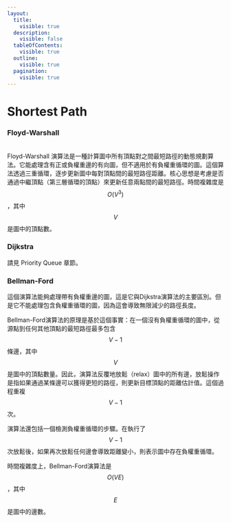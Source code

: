 ```yaml
---
layout:
  title:
    visible: true
  description:
    visible: false
  tableOfContents:
    visible: true
  outline:
    visible: true
  pagination:
    visible: true
---
```


# Shortest Path

### Floyd-Warshall

\
Floyd-Warshall 演算法是一種計算圖中所有頂點對之間最短路徑的動態規劃算法。它能處理含有正或負權重邊的有向圖，但不適用於有負權重循環的圖。這個算法透過三重循環，逐步更新圖中每對頂點間的最短路徑距離。核心思想是考慮是否通過中繼頂點（第三層循環的頂點）來更新任意兩點間的最短路徑。時間複雜度是 $$O(V^3)$$，其中 $$V$$ 是圖中的頂點數。

### Dijkstra

請見 Priority Queue 章節。

### Bellman-Ford

這個演算法能夠處理帶有負權重邊的圖，這是它與Dijkstra演算法的主要區別。但是它不能處理包含負權重循環的圖，因為這會導致無限減少的路徑長度。

Bellman-Ford演算法的原理是基於這個事實：在一個沒有負權重循環的圖中，從源點到任何其他頂點的最短路徑最多包含 $$V−1$$ 條邊，其中 $$V$$ 是圖中的頂點數量。因此，演算法反覆地放鬆（relax）圖中的所有邊，放鬆操作是指如果通過某條邊可以獲得更短的路徑，則更新目標頂點的距離估計值。這個過程重複 $$V−1$$ 次。

演算法還包括一個檢測負權重循環的步驟。在執行了 $$V−1$$ 次放鬆後，如果再次放鬆任何邊會導致距離變小，則表示圖中存在負權重循環。

時間複雜度上，Bellman-Ford演算法是 $$O(VE)$$，其中 $$E$$ 是圖中的邊數。
